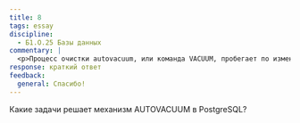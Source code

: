 ```yaml
---
title: 8
tags: essay
discipline:
  - Б1.О.25 Базы данных
commentary: |
  <p>Процесс очистки autovacuum, или команда VACUUM, пробегает по изменённым страницам и помечает такое место как свободное, после чего новые записи могут спокойно записываться в это место, то есть размер файла таблицы физически не уменьшается.</p>
response: краткий ответ
feedback:
  general: Cпасибо!
---
```


Какие задачи решает механизм AUTOVACUUM в PostgreSQL?